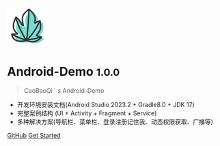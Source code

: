 ![logo](static/icon/icon.svg)

# Android-Demo <small>1.0.0</small>

> CaoBaoQi ` s Android-Demo

- 开发环境安装文档(Android Studio 2023.2 + Gradle8.0 + JDK 17)
- 完整案例结构 (UI + Activity + Fragment + Service)
- 多种解决方案(导航栏、菜单栏、登录注册记住我、动态权限获取、广播等)

[GitHub](https://github.com/CaoBaoQi)
[Get Started](#Android-Demo)